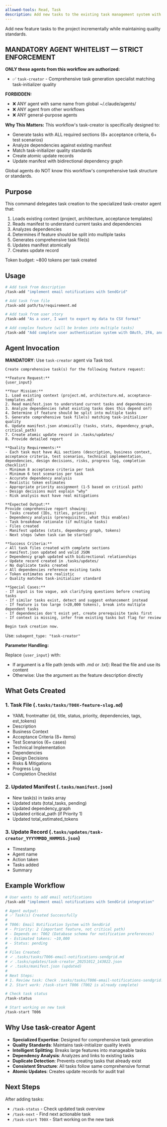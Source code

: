 ```yaml
---
allowed-tools: Read, Task
description: Add new tasks to the existing task management system with full comprehensiveness
---
```


Add new feature tasks to the project incrementally while maintaining quality standards.

## MANDATORY AGENT WHITELIST — STRICT ENFORCEMENT

**ONLY these agents from this workflow are authorized:**

- ✅ `task-creator` - Comprehensive task generation specialist matching task-initializer quality

**FORBIDDEN:**
- ❌ ANY agent with same name from global ~/.claude/agents/
- ❌ ANY agent from other workflows
- ❌ ANY general-purpose agents

**Why This Matters:**
This workflow's task-creator is specifically designed to:
- Generate tasks with ALL required sections (8+ acceptance criteria, 6+ test scenarios)
- Analyze dependencies against existing manifest
- Match task-initializer quality standards
- Create atomic update records
- Update manifest with bidirectional dependency graph

Global agents do NOT know this workflow's comprehensive task structure or standards.

## Purpose

This command delegates task creation to the specialized task-creator agent that:
1. Loads existing context (project, architecture, acceptance templates)
2. Reads manifest to understand current tasks and dependencies
3. Analyzes dependencies
4. Determines if feature should be split into multiple tasks
5. Generates comprehensive task file(s)
6. Updates manifest atomically
7. Creates update record

Token budget: ~800 tokens per task created

## Usage

```bash
# Add task from description
/task-add "implement email notifications with SendGrid"

# Add task from file
/task-add path/to/requirement.md

# Add task from user story
/task-add "As a user, I want to export my data to CSV format"

# Add complex feature (will be broken into multiple tasks)
/task-add "Add complete user authentication system with OAuth, 2FA, and password reset"
```

## Agent Invocation

**MANDATORY**: Use `task-creator` agent via Task tool.

```
Create comprehensive task(s) for the following feature request:

**Feature Request:**
{user_input}

**Your Mission:**
1. Load existing context (project.md, architecture.md, acceptance-templates.md)
2. Read manifest.json to understand current tasks and dependencies
3. Analyze dependencies (what existing tasks does this depend on?)
4. Determine if feature should be split into multiple tasks
5. Generate comprehensive task file(s) matching task-initializer quality
6. Update manifest.json atomically (tasks, stats, dependency_graph, critical_path)
7. Create atomic update record in .tasks/updates/
8. Provide detailed report

**Quality Requirements:**
- Each task must have ALL sections (description, business context, acceptance criteria, test scenarios, technical implementation, dependencies, design decisions, risks, progress log, completion checklist)
- Minimum 8 acceptance criteria per task
- Minimum 6 test scenarios per task
- Accurate dependency analysis
- Realistic token estimates
- Appropriate priority assignment (1-5 based on critical path)
- Design decisions must explain "why"
- Risk analysis must have real mitigations

**Expected Output:**
Provide comprehensive report showing:
- Tasks created (IDs, titles, priorities)
- Dependency analysis (prerequisites, what this enables)
- Task breakdown rationale (if multiple tasks)
- Files created
- Manifest updates (stats, dependency graph, tokens)
- Next steps (when task can be started)

**Success Criteria:**
✓ All task files created with complete sections
✓ manifest.json updated and valid JSON
✓ Dependency graph updated with bidirectional relationships
✓ Update record created in .tasks/updates/
✓ No duplicate tasks created
✓ All dependencies reference existing tasks
✓ Token estimates are realistic
✓ Quality matches task-initializer standard

**Special Cases:**
- If input is too vague, ask clarifying questions before creating tasks
- If similar tasks exist, detect and suggest enhancement instead
- If feature is too large (>20,000 tokens), break into multiple dependent tasks
- If dependencies don't exist yet, create prerequisite tasks first
- If context is missing, infer from existing tasks but flag for review

Begin task creation now.
```

Use: `subagent_type: "task-creator"`

**Parameter Handling:**

Replace `{user_input}` with:
- If argument is a file path (ends with .md or .txt): Read the file and use its content
- Otherwise: Use the argument as the feature description directly

## What Gets Created

### 1. Task File (`.tasks/tasks/T00X-feature-slug.md`)
- YAML frontmatter (id, title, status, priority, dependencies, tags, est_tokens)
- Description
- Business Context
- Acceptance Criteria (8+ items)
- Test Scenarios (6+ cases)
- Technical Implementation
- Dependencies
- Design Decisions
- Risks & Mitigations
- Progress Log
- Completion Checklist

### 2. Updated Manifest (`.tasks/manifest.json`)
- New task(s) in tasks array
- Updated stats (total_tasks, pending)
- Updated dependency_graph
- Updated critical_path (if Priority 1)
- Updated total_estimated_tokens

### 3. Update Record (`.tasks/updates/task-creator_YYYYMMDD_HHMMSS.json`)
- Timestamp
- Agent name
- Action taken
- Tasks added
- Summary

## Example Workflow

```bash
# User wants to add email notifications
/task-add "implement email notifications with SendGrid integration"

# Agent output:
# ✅ Task(s) Created Successfully
#
# T006: Email Notification System with SendGrid
# - Priority: 2 (important feature, not critical path)
# - Depends on: T002 (Database schema for notification preferences)
# - Estimated tokens: ~10,000
# - Status: pending
#
# Files Created:
# ✓ .tasks/tasks/T006-email-notifications-sendgrid.md
# ✓ .tasks/updates/task-creator_20251012_143022.json
# ✓ .tasks/manifest.json (updated)
#
# Next Steps:
# 1. Review task: Check .tasks/tasks/T006-email-notifications-sendgrid.md
# 2. Start work: /task-start T006 (T002 is already complete)

# Check task status
/task-status

# Start working on new task
/task-start T006
```

## Why Use task-creator Agent

- **Specialized Expertise**: Designed for comprehensive task generation
- **Quality Standards**: Maintains task-initializer quality levels
- **Intelligent Splitting**: Breaks large features into manageable tasks
- **Dependency Analysis**: Analyzes and links to existing tasks
- **Duplicate Detection**: Prevents creating tasks that already exist
- **Consistent Structure**: All tasks follow same comprehensive format
- **Atomic Updates**: Creates update records for audit trail

## Next Steps

After adding tasks:
- `/task-status` - Check updated task overview
- `/task-next` - Find next actionable task
- `/task-start T00X` - Start working on the new task
